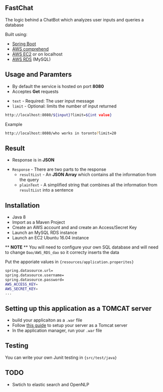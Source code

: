 ## FastChat

The logic behind a ChatBot which analyzes user inputs and queries a database

Built using:
  - [Spring Boot][SpringBoot]
  - [AWS comprehend][Comprehend]
  - [AWS EC2][EC2] or on localhost
  - [AWS RDS][RDS] (MySQL)

## Usage and Paramters
  - By default the service is hosted on port **8080**
  - Acceptes **Get** requests
  * `text` - Required: The user input message
  * `limit` - Optional: limits the number of input returned
```sh
http://localhost:8080/${input}?limit=${int value}
```
Example
```sh
http://localhost:8080/who works in toronto?limit=20
```
## Result
  - Response is in **JSON**
* `Response` - There are two parts to the response
  * `resultList` - An **JSON Array** which contains all the information from the query
  * `plainText` - A simplified string that combines all the information from `resultList` into a sentence



## Installation
  - Java 8
  - Import as a Maven Project
  - Create an AWS account and and create an Access/Secret Key
  - Launch an MySQL RDS instance
  - Launch an EC2 Ubuntu 16.04 instance

** **NOTE** **
You will need to configure your own SQL database and will need to change `Dao/AWS_RDS_dao`  so it correcty inserts the data


Put the apporiate values in  `{resources/application.properites}`

  ```sh
spring.datasource.url=
spring.datasource.username=
spring.datasource.password=
AWS_ACCESS_KEY=
AWS_SECRET_KEY=
...
```

## Setting up this application as a TOMCAT server
  - build your applicaiton as a `.war` file
  - Follow [this guide][setupTomcat] to setup your server as a Tomcat server
  - In the application manager, run your `.war` file


## Testing
You can write your own Junit testing in `{src/test/java}`



   [EC2]: <https://aws.amazon.com/ec2/>
   [RDS]:<https://aws.amazon.com/rds/>
   [SpringBoot]: <https://spring.io/projects/spring-boot>
   [Comprehend]: <https://aws.amazon.com/comprehend/>
   [AWS]: <https://aws.amazon.com/sdk-for-java/>
   [setupTomcat]:<https://www.digitalocean.com/community/tutorials/how-to-install-apache-tomcat-8-on-ubuntu-16-04>

## TODO
  - Swtich to elastic search and OpenNLP